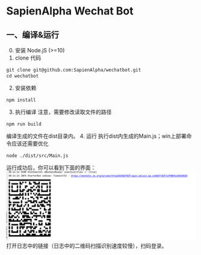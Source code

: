 # SapienAlpha Wechat Bot

## 一、编译&运行
0. 安装 Node.jS (>=10)
1. clone 代码
```text
git clone git@github.com:SapienAlpha/wechatbot.git
cd wechatbot
```
2. 安装依赖
```text
npm install
```
3. 执行编译
注意，需要修改读取文件的路径
```text
npm run build
```
编译生成的文件在dist目录内。
4. 运行
执行dist内生成的Main.js；win上部署命令应该还需要优化
```shell
node ./dist/src/Main.js
```

运行成功后，你可以看到下面的界面：
![img.png](source/onScan.png)
打开日志中的链接（日志中的二维码扫描识别速度较慢），扫码登录。
